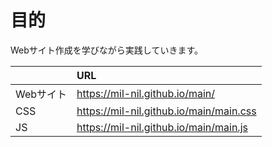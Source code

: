 # 目的
Webサイト作成を学びながら実践していきます。

| |URL|
|:-|:-|
|Webサイト|https://mil-nil.github.io/main/|
|CSS|https://mil-nil.github.io/main/main.css|
|JS|https://mil-nil.github.io/main/main.js|
